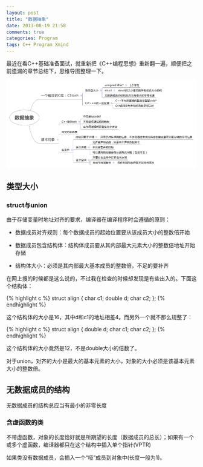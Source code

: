 ```yaml
---
layout: post
title: "数据抽象"
date: 2013-08-19 21:58
comments: true
categories: Program
tags: C++ Program Xmind
---
```


最近在看C++基础准备面试，就重新把《C++编程思想》重新翻一遍，顺便把之前遗漏的章节总结下，思维导图整理一下。

![数据抽象](/assets/2013-08-19-data-abstract.png)

## 类型大小

### struct与union

由于存储变量时地址对齐的要求，编译器在编译程序时会遵循的原则：

* 数据成员对齐规则：每个数据成员的起始位置要从该成员大小的整数倍开始

* 数据成员包含结构体：结构体成员要从其内部最大元素大小的整数倍地址开始存储

* 结构体大小：必须是其内部最大基本成员的整数倍，不足的要补齐

在网上搜的时候都是这么说的，不过我在检查的时候却发现是有些出入的。下面这个结构体：

{% highlight c %}
    struct align {
        char c1;
        double d;
        char c2;
    };
{% endhighlight %}

这个结构体的大小是16，其中d和c1的地址相差4。而另外一个就不那么规整了：

{% highlight c %}
    struct align {
        double d;
        char c1;
        char c2;
    };
{% endhighlight %}

这个结构体的大小竟然是12，不是double大小的倍数了。

对于union，对齐的大小是最大的基本元素的大小，对象的大小必须是该基本元素大小的整数倍。

## 无数据成员的结构

无数据成员的结构总应当有最小的非零长度

### 含虚函数的类

不带虚函数，对象的长度恰好就是所期望的长度（数据成员的总长）；如果有一个或多个虚函数，编译器都只在这个结构中插入单个指针(VPTR)

如果类没有数据成员，会插入一个“哑”成员到对象中(长度一般为1)。
